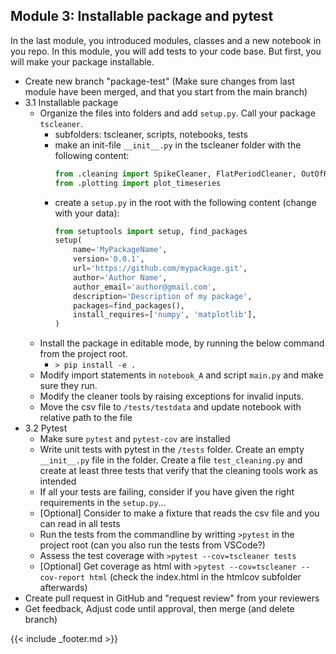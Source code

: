 ## Module 3: Installable package and pytest

In the last module, you introduced modules, classes and a new notebook in you repo. In this module, you will add tests to your code base. But first, you will make your package installable.

- Create new branch "package-test" (Make sure changes from last module have been merged, and that you start from the main branch)
- 3.1 Installable package
    - Organize the files into folders and add `setup.py`. Call your package `tscleaner`.
        - subfolders: tscleaner, scripts, notebooks, tests
        - make an init-file `__init__.py` in the tscleaner folder with the following content: 
            ```python
            from .cleaning import SpikeCleaner, FlatPeriodCleaner, OutOfRangeCleaner
            from .plotting import plot_timeseries
            ```
        - create a `setup.py` in the root with the following content (change with your data):
            ```python
            from setuptools import setup, find_packages
            setup(
                name='MyPackageName',  
                version='0.0.1',  
                url='https://github.com/mypackage.git',  
                author='Author Name',  
                author_email='author@gmail.com',  
                description='Description of my package',  
                packages=find_packages(),  
                install_requires=['numpy', 'matplotlib'],  
            )  
            ```
    - Install the package in editable mode, by running the below command from the project root.
        - `> pip install -e .`
    - Modify import statements in `notebook_A` and script `main.py` and make sure they run.
    - Modify the cleaner tools by raising exceptions for invalid inputs.
    - Move the csv file to `/tests/testdata` and update notebook with relative path to the file
- 3.2 Pytest
    - Make sure `pytest` and `pytest-cov` are installed
    - Write unit tests with pytest in the `/tests` folder. Create an empty `__init__.py` file in the folder. Create a file `test_cleaning.py` and create at least three tests that verify that the cleaning tools work as intended
    - If all your tests are failing, consider if you have given the right requirements in the `setup.py`... 
    - [Optional] Consider to make a fixture that reads the csv file and you can read in all tests
    - Run the tests from the commandline by writting `>pytest` in the project root (can you also run the tests from VSCode?)
    - Assess the test coverage with `>pytest --cov=tscleaner tests`
    - [Optional] Get coverage as html with `>pytest --cov=tscleaner --cov-report html` (check the index.html in the htmlcov subfolder afterwards)
- Create pull request in GitHub and "request review" from your reviewers
- Get feedback, Adjust code until approval, then merge (and delete branch)

{{< include _footer.md >}}